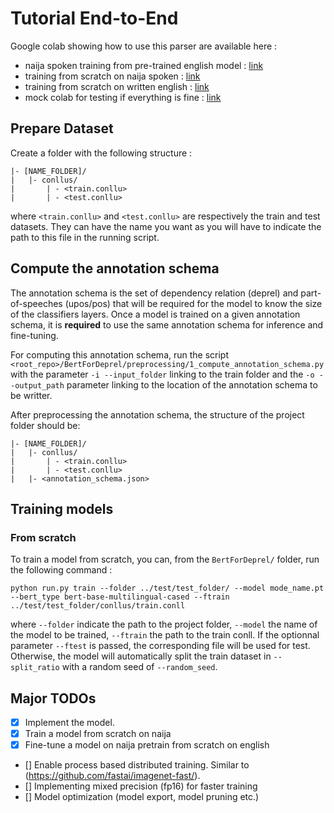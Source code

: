 
# Tutorial End-to-End

Google colab showing how to use this parser are available here : 
- naija spoken training from pre-trained english model : [link](https://colab.research.google.com/drive/1QmM73BkeoUqi3LSeeEyh79zB2oVnf-qj?usp=sharing) 
- training from scratch on naija spoken : [link](https://colab.research.google.com/drive/1j9jrxBnsRsI0d93uN3r9Kx--KumYSh86?usp=sharing)
- training from scratch on written english : [link](https://colab.research.google.com/drive/1UngKLyqRZk7vXawWnYzJtrjrNisPnhgK?usp=sharing)
- mock colab for testing if everything is fine : [link](https://colab.research.google.com/drive/1J50pOlBnY-sCliBTinF-9soK6LZRZndn?usp=sharing)

## Prepare Dataset
Create a folder with the following structure :
```
|- [NAME_FOLDER]/
|   |- conllus/
|       | - <train.conllu>
|       | - <test.conllu>
```
where `<train.conllu>` and `<test.conllu>` are respectively the train and test datasets. They can have the name you want as you will have to indicate the path to this file in the running script.


## Compute the annotation schema
The annotation schema is the set of dependency relation (deprel) and part-of-speeches (upos/pos) that will be required for the model to know the size of the classifiers layers. Once a model is trained on a given annotation schema, it is **required** to use the same annotation schema for inference and fine-tuning.

For computing this annotation schema, run the script `<root_repo>/BertForDeprel/preprocessing/1_compute_annotation_schema.py` with the parameter `-i --input_folder` linking to the train folder and the `-o --output_path` parameter linking to the location of the annotation schema to be writter.

After preprocessing the annotation schema, the structure of the project folder should be:
```
|- [NAME_FOLDER]/
|   |- conllus/
|       | - <train.conllu>
|       | - <test.conllu>
|   |- <annotation_schema.json>
```

## Training models

### From scratch

To train a model from scratch, you can, from the `BertForDeprel/` folder, run the following command :

```
python run.py train --folder ../test/test_folder/ --model mode_name.pt --bert_type bert-base-multilingual-cased --ftrain ../test/test_folder/conllus/train.conll
```

where `--folder` indicate the path to the project folder, `--model` the name of the model to be trained, `--ftrain` the path to the train conll. If the optionnal parameter `--ftest` is passed, the corresponding file will be used for test. Otherwise, the model will automatically split the train dataset in `--split_ratio` with a random seed of `--random_seed`.




## Major TODOs
- [x] Implement the model.
- [x] Train a model from scratch on naija
- [x] Fine-tune a model on naija pretrain from scratch on english
- [] Enable process based distributed training. Similar to (https://github.com/fastai/imagenet-fast/).
- [] Implementing mixed precision (fp16) for faster training
- [] Model optimization (model export, model pruning etc.)

